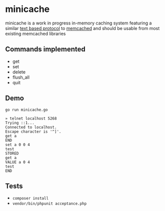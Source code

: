 # minicache

minicache is a work in progress in-memory caching system
featuring a similar [text based protocol](https://github.com/memcached/memcached/blob/master/doc/protocol.txt) to [memcached](http://memcached.org/) and should be usable from most existing memcached libraries

## Commands implemented

- get
- set
- delete
- flush_all
- quit

## Demo

`go run minicache.go`

````
» telnet localhost 5268
Trying ::1...
Connected to localhost.
Escape character is '^]'.
get a
END
set a 0 0 4
test
STORED
get a
VALUE a 0 4
test
END
````

## Tests

- `composer install`
- `vendor/bin/phpunit acceptance.php`
